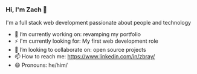 ### Hi, I'm Zach 👋

I'm a full stack web development passionate about people and technology

- 🔭 I’m currently working on: revamping my portfolio
- ⚡ I'm currently looking for: My first web development role
- 👯 I’m looking to collaborate on: open source projects
- 📫 How to reach me: https://www.linkedin.com/in/zbray/
- 😄 Pronouns: he/him/
